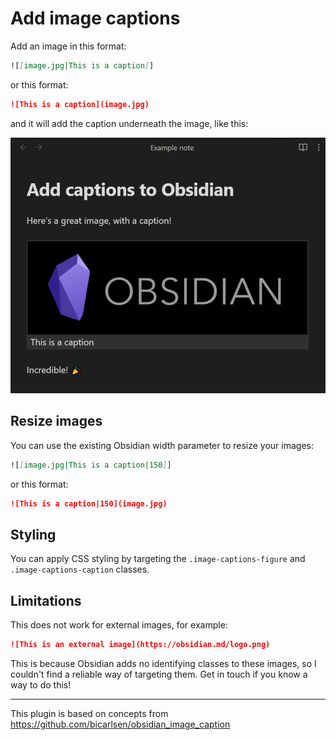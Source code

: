 # Add image captions

Add an image in this format:

```markdown
![[image.jpg|This is a caption]]
```

or this format:

```markdown
![This is a caption](image.jpg)
```

and it will add the caption underneath the image, like this:

![](example.png)

## Resize images

You can use the existing Obsidian width parameter to resize your images:

```markdown
![[image.jpg|This is a caption|150]]
```

or this format:

```markdown
![This is a caption|150](image.jpg)
```

## Styling

You can apply CSS styling by targeting the `.image-captions-figure` and `.image-captions-caption` classes.

## Limitations

This does not work for external images, for example:

```markdown
![This is an external image](https://obsidian.md/logo.png)
```

This is because Obsidian adds no identifying classes to these images, so I couldn't find a reliable way of targeting them.
Get in touch if you know a way to do this!

---

This plugin is based on concepts from https://github.com/bicarlsen/obsidian_image_caption
